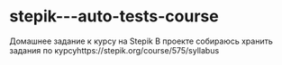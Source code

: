 # stepik---auto-tests-course
Домашнее задание к курсу на Stepik
В проекте собираюсь хранить задания по курсуhttps://stepik.org/course/575/syllabus
